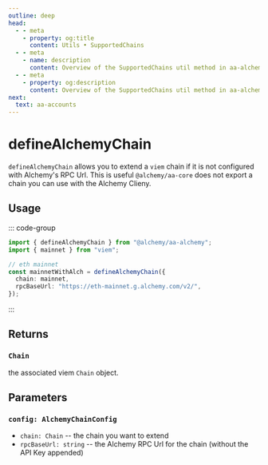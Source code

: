```yaml
---
outline: deep
head:
  - - meta
    - property: og:title
      content: Utils • SupportedChains
  - - meta
    - name: description
      content: Overview of the SupportedChains util method in aa-alchemy
  - - meta
    - property: og:description
      content: Overview of the SupportedChains util method in aa-alchemy
next:
  text: aa-accounts
---
```


# defineAlchemyChain

`defineAlchemyChain` allows you to extend a `viem` chain if it is not configured with Alchemy's RPC Url. This is useful `@alchemy/aa-core` does not export a chain you can use with the Alchemy Clieny.

## Usage

::: code-group

```ts [example.ts]
import { defineAlchemyChain } from "@alchemy/aa-alchemy";
import { mainnet } from "viem";

// eth mainnet
const mainnetWithAlch = defineAlchemyChain({
  chain: mainnet,
  rpcBaseUrl: "https://eth-mainnet.g.alchemy.com/v2/",
});
```

:::

## Returns

### `Chain`

the associated viem `Chain` object.

## Parameters

### `config: AlchemyChainConfig`

- `chain: Chain` -- the chain you want to extend
- `rpcBaseUrl: string` -- the Alchemy RPC Url for the chain (without the API Key appended)
